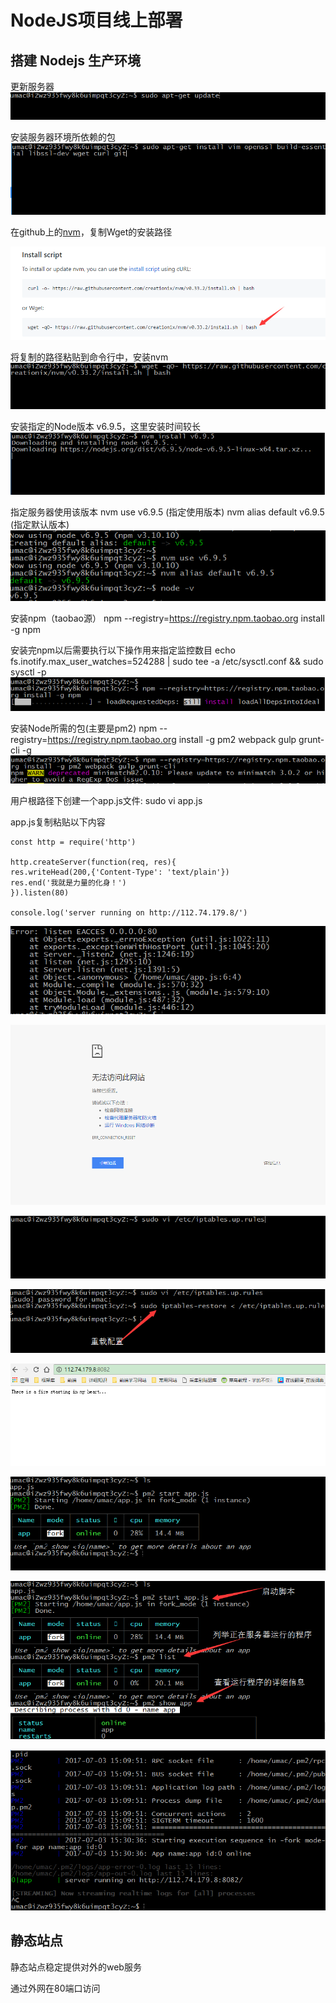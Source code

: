 # NodeJS项目线上部署

## 搭建 Nodejs 生产环境

更新服务器
![](/aliyunnodejs/imgs/Node生产环境1.jpg)

安装服务器环境所依赖的包
![](/aliyunnodejs/imgs/Node生产环境2.jpg)

在github上的[nvm](https://github.com/creationix/nvm)，复制Wget的安装路径

![](/aliyunnodejs/imgs/Node生产环境3.jpg)

将复制的路径粘贴到命令行中，安装nvm
![](/aliyunnodejs/imgs/Node生产环境4.jpg)

安装指定的Node版本 v6.9.5，这里安装时间较长
![](/aliyunnodejs/imgs/Node生产环境5.jpg)

指定服务器使用该版本
nvm use v6.9.5 (指定使用版本)
nvm alias default v6.9.5 (指定默认版本)
![](/aliyunnodejs/imgs/Node生产环境6.jpg)

安装npm（taobao源）
npm --registry=https://registry.npm.taobao.org install -g npm

安装完npm以后需要执行以下操作用来指定监控数目
echo fs.inotify.max_user_watches=524288 | sudo tee -a /etc/sysctl.conf && sudo sysctl -p
![](/aliyunnodejs/imgs/Node生产环境7.jpg)

安装Node所需的包(主要是pm2)
npm --registry=https://registry.npm.taobao.org install -g pm2 webpack gulp grunt-cli -g
![](/aliyunnodejs/imgs/Node生产环境8.jpg)

用户根路径下创建一个app.js文件:
sudo vi app.js

app.js复制粘贴以下内容
```
const http = require('http')

http.createServer(function(req, res){
res.writeHead(200,{'Content-Type': 'text/plain'})
res.end('我就是力量的化身！')
}).listen(80)

console.log('server running on http://112.74.179.8/')
```

![](/aliyunnodejs/imgs/Node生产环境9.jpg)

![](/aliyunnodejs/imgs/Node生产环境10.jpg)

![](/aliyunnodejs/imgs/Node生产环境11.jpg)

![](/aliyunnodejs/imgs/Node生产环境12.jpg)

![](/aliyunnodejs/imgs/Node生产环境13.jpg)

![](/aliyunnodejs/imgs/Node生产环境14.jpg)

![](/aliyunnodejs/imgs/Node生产环境15.jpg)

![](/aliyunnodejs/imgs/Node生产环境16.jpg)


  
  
 



## 静态站点

静态站点稳定提供对外的web服务


通过外网在80端口访问